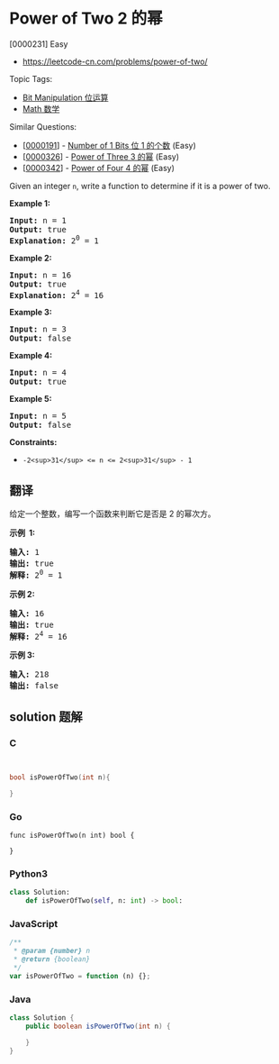 # Power of Two 2 的幂

[0000231] Easy

- https://leetcode-cn.com/problems/power-of-two/

Topic Tags:

- [Bit Manipulation 位运算](https://leetcode-cn.com/tag/bit-manipulation/)
- [Math 数学](https://leetcode-cn.com/tag/math/)

Similar Questions:

- [[0000191](https://leetcode-cn.com/problems/number-of-1-bits/)] - [Number of 1 Bits 位 1 的个数](./0000191.number-of-1-bits.md) (Easy)
- [[0000326](https://leetcode-cn.com/problems/power-of-three/)] - [Power of Three 3 的幂](./0000326.power-of-three.md) (Easy)
- [[0000342](https://leetcode-cn.com/problems/power-of-four/)] - [Power of Four 4 的幂](./0000342.power-of-four.md) (Easy)

Given an integer `n`, write a function to determine if it is a power of two.

**Example 1:**

<pre><strong>Input:</strong> n = 1
<strong>Output:</strong> true
<strong>Explanation: </strong>2<sup>0</sup> = 1
</pre>

**Example 2:**

<pre><strong>Input:</strong> n = 16
<strong>Output:</strong> true
<strong>Explanation: </strong>2<sup>4</sup> = 16
</pre>

**Example 3:**

<pre><strong>Input:</strong> n = 3
<strong>Output:</strong> false
</pre>

**Example 4:**

<pre><strong>Input:</strong> n = 4
<strong>Output:</strong> true
</pre>

**Example 5:**

<pre><strong>Input:</strong> n = 5
<strong>Output:</strong> false
</pre>

**Constraints:**

- `-2<sup>31</sup> <= n <= 2<sup>31</sup> - 1`

## 翻译

给定一个整数，编写一个函数来判断它是否是 2 的幂次方。

**示例  1:**

<pre><strong>输入:</strong> 1
<strong>输出:</strong> true
<strong>解释: </strong>2<sup>0</sup>&nbsp;= 1</pre>

**示例 2:**

<pre><strong>输入:</strong> 16
<strong>输出:</strong> true
<strong>解释: </strong>2<sup>4</sup>&nbsp;= 16</pre>

**示例 3:**

<pre><strong>输入:</strong> 218
<strong>输出:</strong> false</pre>

## solution 题解

### C

```c


bool isPowerOfTwo(int n){

}
```

### Go

```golang
func isPowerOfTwo(n int) bool {

}
```

### Python3

```python
class Solution:
    def isPowerOfTwo(self, n: int) -> bool:
```

### JavaScript

```javascript
/**
 * @param {number} n
 * @return {boolean}
 */
var isPowerOfTwo = function (n) {};
```

### Java

```java
class Solution {
    public boolean isPowerOfTwo(int n) {

    }
}
```
